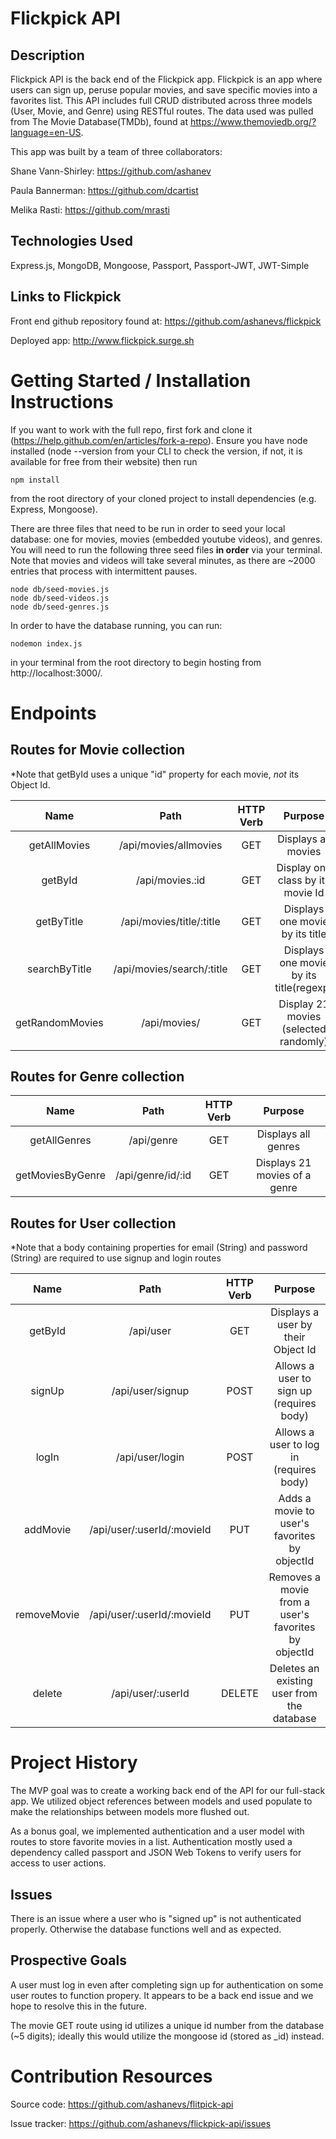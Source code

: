 # Flickpick API

## Description

Flickpick API is the back end of the Flickpick app. Flickpick is an app where users can sign up, peruse popular movies, and save specific movies into a favorites list. This API includes full CRUD distributed across three models (User, Movie, and Genre) using RESTful routes. The data used was pulled from The Movie Database(TMDb), found at https://www.themoviedb.org/?language=en-US.

This app was built by a team of three collaborators:

Shane Vann-Shirley: https://github.com/ashanev

Paula Bannerman: https://github.com/dcartist

Melika Rasti: https://github.com/mrasti

## Technologies Used

Express.js, MongoDB, Mongoose, Passport, Passport-JWT, JWT-Simple

## Links to Flickpick

Front end github repository found at: https://github.com/ashanevs/flickpick

Deployed app: http://www.flickpick.surge.sh

# Getting Started / Installation Instructions

If you want to work with the full repo, first fork and clone it (https://help.github.com/en/articles/fork-a-repo). Ensure you have node installed (node --version from your CLI to check the version, if not, it is available for free from their website) then run

```
npm install
```

from the root directory of your cloned project to install dependencies (e.g. Express, Mongoose).

There are three files that need to be run in order to seed your local database: one for movies, movies (embedded youtube videos), and genres. You will need to run the following three seed files <b>in order</b> via your terminal. Note that movies and videos will take several minutes, as there are ~2000 entries that process with intermittent pauses.

```
node db/seed-movies.js
node db/seed-videos.js
node db/seed-genres.js
```

In order to have the database running, you can run:

```
nodemon index.js
```

in your terminal from the root directory to begin hosting from http://localhost:3000/.

# Endpoints

## Routes for Movie collection

\*Note that getById uses a unique "id" property for each movie, <i>not</i> its Object Id.

|      Name       |           Path            | HTTP Verb |                 Purpose                 |
| :-------------: | :-----------------------: | :-------: | :-------------------------------------: |
|  getAllMovies   |   /api/movies/allmovies   |    GET    |           Displays all movies           |
|     getById     |      /api/movies.:id      |    GET    |    Display one class by its movie Id    |
|   getByTitle    | /api/movies/title/:title  |    GET    |     Displays one movie by its title     |
|  searchByTitle  | /api/movies/search/:title |    GET    | Displays one movie by its title(regexp) |
| getRandomMovies |       /api/movies/        |    GET    |  Display 21 movies (selected randomly)  |

## Routes for Genre collection

|       Name       |       Path        | HTTP Verb |            Purpose            |
| :--------------: | :---------------: | :-------: | :---------------------------: |
|   getAllGenres   |    /api/genre     |    GET    |      Displays all genres      |
| getMoviesByGenre | /api/genre/id/:id |    GET    | Displays 21 movies of a genre |

## Routes for User collection

\*Note that a body containing properties for email (String) and password (String) are required to use signup and login routes

|    Name     |            Path            | HTTP Verb |                       Purpose                       |
| :---------: | :------------------------: | :-------: | :-------------------------------------------------: |
|   getById   |         /api/user          |    GET    |         Displays a user by their Object Id          |
|   signUp    |      /api/user/signup      |   POST    |      Allows a user to sign up (requires body)       |
|    logIn    |      /api/user/login       |   POST    |       Allows a user to log in (requires body)       |
|  addMovie   | /api/user/:userId/:movieId |    PUT    |    Adds a movie to user's favorites by objectId     |
| removeMovie | /api/user/:userId/:movieId |    PUT    | Removes a movie from a user's favorites by objectId |
|   delete    |     /api/user/:userId      |  DELETE   |     Deletes an existing user from the database      |

# Project History

The MVP goal was to create a working back end of the API for our full-stack app. We utilized object references between models and used populate to make the relationships between models more flushed out.

As a bonus goal, we implemented authentication and a user model with routes to store favorite movies in a list. Authentication mostly used a dependency called passport and JSON Web Tokens to verify users for access to user actions.

## Issues

There is an issue where a user who is "signed up" is not authenticated properly. Otherwise the database functions well and as expected.

## Prospective Goals

A user must log in even after completing sign up for authentication on some user routes to function propery. It appears to be a back end issue and we hope to resolve this in the future.

The movie GET route using id utilizes a unique id number from the database (~5 digits); ideally this would utilize the mongoose id (stored as \_id) instead.

# Contribution Resources

Source code: https://github.com/ashanevs/flitpick-api

Issue tracker: https://github.com/ashanevs/flickpick-api/issues
